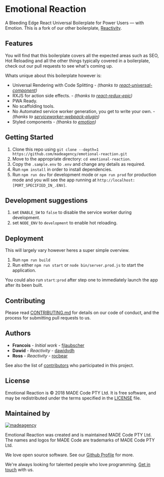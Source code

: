 # Emotional Reaction

A Bleeding Edge React Universal Boilerplate for Power Users — with Emotion.
This is a fork of our other boilerplate, [Reactivity](https://github.com/madeagency/emotional-reaction.git).

## Features

You will find that this boilerplate covers all the expected areas such as SEO, Hot Reloading and all the other things typically covered in a boilerplate, check out our pull requests to see what's coming up.

Whats unique about this boilerplate however is:

- Universal Rendering with Code Splitting - *(thanks to [react-universal-component](https://github.com/faceyspacey/react-universal-component))*
- RXJS for action side effects. - *(thanks to [react-redux-epic](https://github.com/BerkeleyTrue/react-redux-epic))*
- PWA Ready.
- No scaffolding tools.
- No Automated service worker generation, you get to write your own. - *(thanks to [serviceworker-webpack-plugin](https://github.com/oliviertassinari/serviceworker-webpack-plugin))*
- Styled components - *(thanks to [emotion](https://github.com/emotion-js/emotion))*

## Getting Started

1. Clone this repo using `git clone --depth=1 https://github.com/madeagency/emotional-reaction.git`
2. Move to the appropriate directory: `cd emotional-reaction`.
3. Copy the `.sample.env` to `.env` and change any details as required.
4. Run `npm install` in order to install dependencies.
5. Run `npm run dev` for development mode or `npm run prod` for production mode and you will see the app running at `http://localhost:[PORT_SPECIFIED_IN_.ENV]`.

## Development suggestions

1. set `ENABLE_SW` to `false` to disable the service worker during development.
2. set `NODE_ENV` to `development` to enable hot reloading.

## Deployment

This will largely vary however heres a super simple overview.

1. Run `npm run build`
2. Run either `npm run start` or `node bin/server.prod.js` to start the application.

You could also run `start:prod` after step one to immediately launch the app after its been built.

## Contributing

Please read [CONTRIBUTING.md](CONTRIBUTING.md) for details on our code of conduct, and the process for submitting pull requests to us.

## Authors

* **Francois** - *Initial work* - [fjlaubscher](https://github.com/fjlaubscher)
* **Dawid** - *Reactivity* - [dawidvdh](https://github.com/dawidvdh)
* **Ross** - *Reactivity* - [rocbear](https://github.com/rocbear)

See also the list of [contributors](https://github.com/madeagency/emotional-reaction/graphs/contributors) who participated in this project.

License
-------

Emotional Reaction is © 2018 MADE Code PTY Ltd.
It is free software, and may be redistributed under the terms specified in the [LICENSE] file.

[LICENSE]: LICENSE

Maintained by
----------------

[![madeagency](https://www.madecode.co.za/logo.png)](https://www.made.co.za?utm_source=github)

Emotional Reaction was created and is maintained MADE Code PTY Ltd.
The names and logos for MADE Code are trademarks of MADE Code PTY Ltd.

We love open source software. See our [Github Profile](https://github.com/madeagency) for more.

We're always looking for talented people who love programming. [Get in touch] with us.

[Get in touch]: https://www.madecode.co.za?utm_source=github
